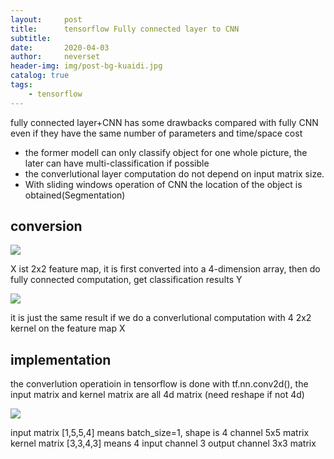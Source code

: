 ```yaml
---
layout:     post
title:      tensorflow Fully connected layer to CNN
subtitle:   
date:       2020-04-03
author:     neverset
header-img: img/post-bg-kuaidi.jpg
catalog: true
tags:
    - tensorflow
---
```



fully connected layer+CNN has some drawbacks compared with fully CNN even if they have the same number of parameters and time/space cost

* the former modell can only classify object for one whole picture, the later can have multi-classification if possible
* the converlutional layer computation do not depend on input matrix size. 
* With sliding windows operation of CNN the location of the object is obtained(Segmentation)

## conversion

![](https://raw.githubusercontent.com/neverset123/cloudimg/master/Img20200406000734.png)

X ist 2x2 feature map, it is first converted into a 4-dimension array, then do fully connected computation, get classification results Y

![](https://raw.githubusercontent.com/neverset123/cloudimg/master/Img20200406000817.png)

it is just the same result if we do a converlutional computation with 4 2x2 kernel on the feature map X

## implementation

the converlution operatioin in tensorflow is done with tf.nn.conv2d(), the input matrix and kernel matrix are all 4d matrix (need reshape if not 4d)


![](https://raw.githubusercontent.com/neverset123/cloudimg/master/Img20200406002349.png)

input matrix [1,5,5,4] means batch_size=1, shape is 4 channel 5x5 matrix
kernel matrix [3,3,4,3] means 4 input channel 3 output channel 3x3 matrix

